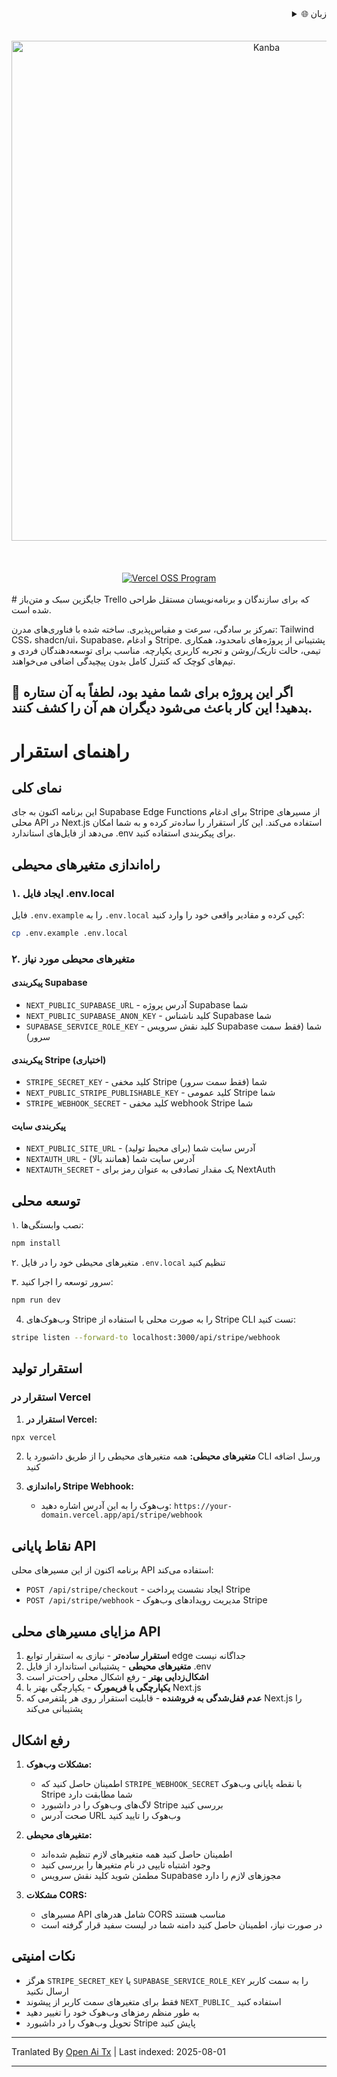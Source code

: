 <div align="right">
  <details>
    <summary >🌐 زبان</summary>
    <div>
      <div align="center">
        <a href="https://openaitx.github.io/view.html?user=Uaghazade1&project=kanba&lang=en">English</a>
        | <a href="https://openaitx.github.io/view.html?user=Uaghazade1&project=kanba&lang=zh-CN">简体中文</a>
        | <a href="https://openaitx.github.io/view.html?user=Uaghazade1&project=kanba&lang=zh-TW">繁體中文</a>
        | <a href="https://openaitx.github.io/view.html?user=Uaghazade1&project=kanba&lang=ja">日本語</a>
        | <a href="https://openaitx.github.io/view.html?user=Uaghazade1&project=kanba&lang=ko">한국어</a>
        | <a href="https://openaitx.github.io/view.html?user=Uaghazade1&project=kanba&lang=hi">हिन्दी</a>
        | <a href="https://openaitx.github.io/view.html?user=Uaghazade1&project=kanba&lang=th">ไทย</a>
        | <a href="https://openaitx.github.io/view.html?user=Uaghazade1&project=kanba&lang=fr">Français</a>
        | <a href="https://openaitx.github.io/view.html?user=Uaghazade1&project=kanba&lang=de">Deutsch</a>
        | <a href="https://openaitx.github.io/view.html?user=Uaghazade1&project=kanba&lang=es">Español</a>
        | <a href="https://openaitx.github.io/view.html?user=Uaghazade1&project=kanba&lang=it">Itapano</a>
        | <a href="https://openaitx.github.io/view.html?user=Uaghazade1&project=kanba&lang=ru">Русский</a>
        | <a href="https://openaitx.github.io/view.html?user=Uaghazade1&project=kanba&lang=pt">Português</a>
        | <a href="https://openaitx.github.io/view.html?user=Uaghazade1&project=kanba&lang=nl">Nederlands</a>
        | <a href="https://openaitx.github.io/view.html?user=Uaghazade1&project=kanba&lang=pl">Polski</a>
        | <a href="https://openaitx.github.io/view.html?user=Uaghazade1&project=kanba&lang=ar">العربية</a>
        | <a href="https://openaitx.github.io/view.html?user=Uaghazade1&project=kanba&lang=fa">فارسی</a>
        | <a href="https://openaitx.github.io/view.html?user=Uaghazade1&project=kanba&lang=tr">Türkçe</a>
        | <a href="https://openaitx.github.io/view.html?user=Uaghazade1&project=kanba&lang=vi">Tiếng Việt</a>
        | <a href="https://openaitx.github.io/view.html?user=Uaghazade1&project=kanba&lang=id">Bahasa Indonesia</a>
      </div>
    </div>
  </details>
</div>

<div align="center">
  <br />
<br />
<a href="https://kanba.co">
  <img alt="Kanba" src="https://www.kanba.co/dark-hero.png" style=" width: 800px " />
</a>
    <br />
<br />
</div>

<div align="center">
  <br />
<br />
<a href="https://vercel.com/oss">
  <img alt="Vercel OSS Program" src="https://vercel.com/oss/program-badge.svg" />
</a>
    <br />
<br />
</div>
# جایگزین سبک و متن‌باز Trello که برای سازندگان و برنامه‌نویسان مستقل طراحی شده است.

تمرکز بر سادگی، سرعت و مقیاس‌پذیری.
ساخته شده با فناوری‌های مدرن: Tailwind CSS، shadcn/ui، Supabase، و ادغام Stripe.
پشتیبانی از پروژه‌های نامحدود، همکاری تیمی، حالت تاریک/روشن و تجربه کاربری یکپارچه.
مناسب برای توسعه‌دهندگان فردی و تیم‌های کوچک که کنترل کامل بدون پیچیدگی اضافی می‌خواهند.

## 🌟 اگر این پروژه برای شما مفید بود، لطفاً به آن ستاره بدهید! این کار باعث می‌شود دیگران هم آن را کشف کنند.

# راهنمای استقرار

## نمای کلی
این برنامه اکنون به جای Supabase Edge Functions برای ادغام Stripe از مسیرهای محلی API در Next.js استفاده می‌کند. این کار استقرار را ساده‌تر کرده و به شما امکان می‌دهد از فایل‌های استاندارد .env برای پیکربندی استفاده کنید.

## راه‌اندازی متغیرهای محیطی

### ۱. ایجاد فایل .env.local
فایل `.env.example` را به `.env.local` کپی کرده و مقادیر واقعی خود را وارد کنید:


```bash
cp .env.example .env.local
```

### ۲. متغیرهای محیطی مورد نیاز

#### پیکربندی Supabase
- `NEXT_PUBLIC_SUPABASE_URL` - آدرس پروژه Supabase شما
- `NEXT_PUBLIC_SUPABASE_ANON_KEY` - کلید ناشناس Supabase شما
- `SUPABASE_SERVICE_ROLE_KEY` - کلید نقش سرویس Supabase شما (فقط سمت سرور)

#### پیکربندی Stripe (اختیاری)
- `STRIPE_SECRET_KEY` - کلید مخفی Stripe شما (فقط سمت سرور)
- `NEXT_PUBLIC_STRIPE_PUBLISHABLE_KEY` - کلید عمومی Stripe شما
- `STRIPE_WEBHOOK_SECRET` - کلید مخفی webhook Stripe شما

#### پیکربندی سایت
- `NEXT_PUBLIC_SITE_URL` - آدرس سایت شما (برای محیط تولید)
- `NEXTAUTH_URL` - آدرس سایت شما (همانند بالا)
- `NEXTAUTH_SECRET` - یک مقدار تصادفی به عنوان رمز برای NextAuth

## توسعه محلی

۱. نصب وابستگی‌ها:
```bash
npm install
```

۲. متغیرهای محیطی خود را در فایل `.env.local` تنظیم کنید

۳. سرور توسعه را اجرا کنید:
```bash
npm run dev
```

4. وب‌هوک‌های Stripe را به صورت محلی با استفاده از Stripe CLI تست کنید:
```bash
stripe listen --forward-to localhost:3000/api/stripe/webhook
```

## استقرار تولید


### استقرار در Vercel

1. **استقرار در Vercel:**
```bash
npx vercel
```
2. **متغیرهای محیطی:**
   همه متغیرهای محیطی را از طریق داشبورد یا CLI ورسل اضافه کنید

3. **راه‌اندازی Stripe Webhook:**
   - وب‌هوک را به این آدرس اشاره دهید: `https://your-domain.vercel.app/api/stripe/webhook`

## نقاط پایانی API

برنامه اکنون از این مسیرهای محلی API استفاده می‌کند:

- `POST /api/stripe/checkout` - ایجاد نشست پرداخت Stripe
- `POST /api/stripe/webhook` - مدیریت رویدادهای وب‌هوک Stripe

## مزایای مسیرهای محلی API

1. **استقرار ساده‌تر** - نیازی به استقرار توابع edge جداگانه نیست
2. **متغیرهای محیطی** - پشتیبانی استاندارد از فایل .env
3. **اشکال‌زدایی بهتر** - رفع اشکال محلی راحت‌تر است
4. **یکپارچگی با فریمورک** - یکپارچگی بهتر با Next.js
5. **عدم قفل‌شدگی به فروشنده** - قابلیت استقرار روی هر پلتفرمی که Next.js را پشتیبانی می‌کند

## رفع اشکال

1. **مشکلات وب‌هوک:**
   - اطمینان حاصل کنید که `STRIPE_WEBHOOK_SECRET` با نقطه پایانی وب‌هوک Stripe شما مطابقت دارد
   - لاگ‌های وب‌هوک را در داشبورد Stripe بررسی کنید
   - صحت آدرس URL وب‌هوک را تایید کنید

2. **متغیرهای محیطی:**
   - اطمینان حاصل کنید همه متغیرهای لازم تنظیم شده‌اند
   - وجود اشتباه تایپی در نام متغیرها را بررسی کنید
   - مطمئن شوید کلید نقش سرویس Supabase مجوزهای لازم را دارد

3. **مشکلات CORS:**
   - مسیرهای API شامل هدرهای CORS مناسب هستند
   - در صورت نیاز، اطمینان حاصل کنید دامنه شما در لیست سفید قرار گرفته است

## نکات امنیتی

- هرگز `STRIPE_SECRET_KEY` یا `SUPABASE_SERVICE_ROLE_KEY` را به سمت کاربر ارسال نکنید
- فقط برای متغیرهای سمت کاربر از پیشوند `NEXT_PUBLIC_` استفاده کنید
- به طور منظم رمزهای وب‌هوک خود را تغییر دهید
- تحویل وب‌هوک را در داشبورد Stripe پایش کنید



---

Tranlated By [Open Ai Tx](https://github.com/OpenAiTx/OpenAiTx) | Last indexed: 2025-08-01

---